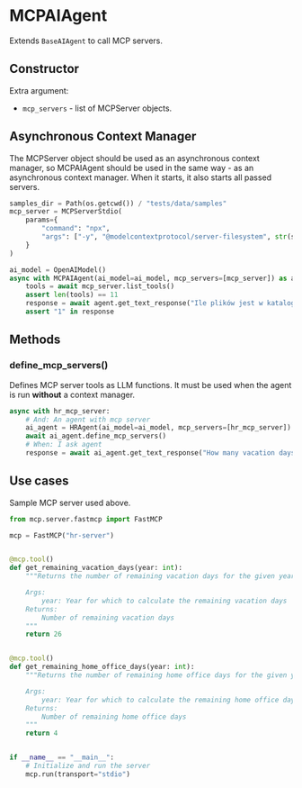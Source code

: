 # MCPAIAgent

Extends `BaseAIAgent` to call MCP servers.

## Constructor

Extra argument:

* `mcp_servers` - list of MCPServer objects.

## Asynchronous Context Manager

The MCPServer object should be used as an asynchronous context manager, so MCPAIAgent should be used in the same way - as an asynchronous context manager. When it starts, it also starts all passed servers.

```python
samples_dir = Path(os.getcwd()) / "tests/data/samples"
mcp_server = MCPServerStdio(
    params={
        "command": "npx",
        "args": ["-y", "@modelcontextprotocol/server-filesystem", str(samples_dir)],
    }
)

ai_model = OpenAIModel()
async with MCPAIAgent(ai_model=ai_model, mcp_servers=[mcp_server]) as agent:
    tools = await mcp_server.list_tools()
    assert len(tools) == 11
    response = await agent.get_text_response("Ile plików jest w katalogu tests/data/samples? Podaj liczbę.")
    assert "1" in response
```

## Methods

### define_mcp_servers()

Defines MCP server tools as LLM functions. It must be used when the agent is run **without** a context manager.

```python
async with hr_mcp_server:
    # And: An agent with mcp server
    ai_agent = HRAgent(ai_model=ai_model, mcp_servers=[hr_mcp_server])
    await ai_agent.define_mcp_servers()
    # When: I ask agent
    response = await ai_agent.get_text_response("How many vacation days do I have left in 2025?")
```

## Use cases

Sample MCP server used above.

```python
from mcp.server.fastmcp import FastMCP

mcp = FastMCP("hr-server")


@mcp.tool()
def get_remaining_vacation_days(year: int):
    """Returns the number of remaining vacation days for the given year

    Args:
        year: Year for which to calculate the remaining vacation days
    Returns:
        Number of remaining vacation days
    """
    return 26


@mcp.tool()
def get_remaining_home_office_days(year: int):
    """Returns the number of remaining home office days for the given year

    Args:
        year: Year for which to calculate the remaining home office days
    Returns:
        Number of remaining home office days
    """
    return 4


if __name__ == "__main__":
    # Initialize and run the server
    mcp.run(transport="stdio")
```
